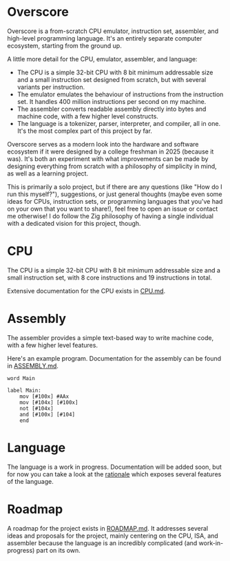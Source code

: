 # Overscore

Overscore is a from-scratch CPU emulator, instruction set, assembler, and
high-level programming language. It's an entirely separate computer ecosystem,
starting from the ground up.

A little more detail for the CPU, emulator, assembler, and language:
- The CPU is a simple 32-bit CPU with 8 bit minimum addressable size and a small instruction set designed from scratch, but with several variants per instruction.
- The emulator emulates the behaviour of instructions from the instruction set. It handles 400 million instructions per second on my machine.
- The assembler converts readable assembly directly into bytes and machine code, with a few higher level constructs.
- The language is a tokenizer, parser, interpreter, and compiler, all in one. It's the most complex part of this project by far.

Overscore serves as a modern look into the hardware and software ecosystem if it
were designed by a college freshman in 2025 (because it was). It's both an
experiment with what improvements can be made by designing everything from
scratch with a philosophy of simplicity in mind, as well as a learning project.

This is primarily a solo project, but if there are any questions (like "How do I
run this myself?"), suggestions, or just general thoughts (maybe even some ideas
for CPUs, instruction sets, or programming languages that you've had on your own
that you want to share!), feel free to open an issue or contact me otherwise! I
do follow the Zig philosophy of having a single individual with a dedicated
vision for this project, though.

# CPU

The CPU is a simple 32-bit CPU with 8 bit minimum addressable size and a small
instruction set, with 8 core instructions and 19 instructions in total.

Extensive documentation for the CPU exists in [CPU.md](CPU.md).

# Assembly

The assembler provides a simple text-based way to write machine code, with a few
higher level features.

Here's an example program. Documentation for the assembly can be found in
[ASSEMBLY.md](ASSEMBLY.md).
```
word Main

label Main:
    mov [#100x] #AAx
    mov [#104x] [#100x]
    not [#104x]
    and [#100x] [#104]
    end
```

# Language

The language is a work in progress. Documentation will be added soon, but for
now you can take a look at the [rationale](https://gist.github.com/GoldenStack/09cb66ec29ff80e0aebda528d2cdb2e4)
which exposes several features of the language.

# Roadmap

A roadmap for the project exists in [ROADMAP.md](ROADMAP.md). It addresses
several ideas and proposals for the project, mainly centering on the CPU, ISA,
and assembler because the language is an incredibly complicated (and
work-in-progress) part on its own.
